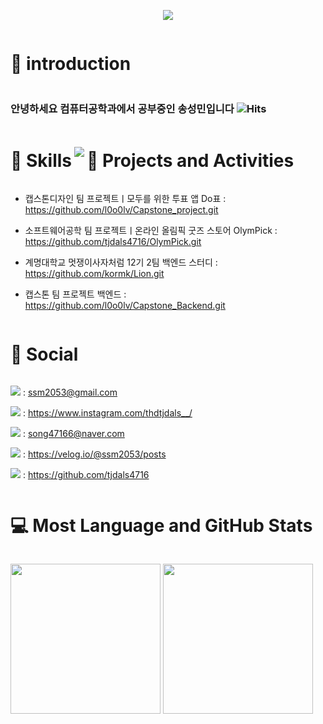 <p align='center'>
    <img src="https://capsule-render.vercel.app/api?type=waving&color=auto&height=300&section=header&text=Welcome!%20&fontSize=90&animation=fadeIn&fontAlignY=38&desc=This%20Is%20SeongMin's%20GitHub%20Profile!%20&descAlignY=51&descAlign=62"/>
</p>

<h1 style="display: inline-block; vertical-align: middle;">📌 introduction</h1>

### 안녕하세요 컴퓨터공학과에서 공부중인 송성민입니다 ![Hits](https://hits.seeyoufarm.com/api/count/incr/badge.svg?url=https%3A%2F%2Fgithub.com%2Ftjdals4716%2Fhit-counter&count_bg=%2379C83D&title_bg=%23555555&icon=&icon_color=%23E7E7E7&title=hits&edge_flat=false)

<h1 style="display: inline-block; vertical-align: middle;">🚀 Skills</h1>

<img src="https://skillicons.dev/icons?i=c,cs,html,visualstudio,vscode,py,java,spring,idea,eclipse,mysql,gcp,postman,git,github,notion,apple,windows,discord,instagram">

<h1 style="display: inline-block; vertical-align: middle;">💼 Projects and Activities</h1>

 - 캡스톤디자인 팀 프로젝트ㅣ모두를 위한 투표 앱 Do표 : https://github.com/l0o0lv/Capstone_project.git

 - 소프트웨어공학 팀 프로젝트ㅣ온라인 올림픽 굿즈 스토어 OlymPick : https://github.com/tjdals4716/OlymPick.git

 - 계명대학교 멋쟁이사자처럼 12기 2팀 백엔드 스터디 : https://github.com/kormk/Lion.git
   
 - 캡스톤 팀 프로젝트 백엔드 : https://github.com/l0o0lv/Capstone_Backend.git

<h1 style="display: inline-block; vertical-align: middle;">📝 Social</h1>

<img src="https://img.shields.io/badge/gmail-EA4335?style=flat&logo=gmail&logoColor=white" /> : ssm2053@gmail.com    

<img src="https://img.shields.io/badge/Instagram-E4405F?style=flat&logo=instagram&logoColor=white" /> : https://www.instagram.com/thdtjdals__/

<img src="https://img.shields.io/badge/naver-03C75A?style=flat&logo=naver&logoColor=white" /> : song47166@naver.com

<img src="https://img.shields.io/badge/velog-298D46?style=flat&logo=velog&logoColor=white" /> : https://velog.io/@ssm2053/posts

<img src="https://img.shields.io/badge/GitHub-100000?style=flat&logo=github&logoColor=white" /> : https://github.com/tjdals4716

<h1 style="display: inline-block; vertical-align: middle;">💻 Most Language and GitHub Stats</h1>

<img src="https://github-readme-stats.vercel.app/api/top-langs/?username=tjdals4716&theme=tokyonight" height = "240px"> <img src="https://github-readme-stats.vercel.app/api?username=tjdals4716&rank_icon=github&theme=tokyonight" height = "240px">

<!--
**tjdals4716/tjdals4716** is a ✨ _special_ ✨ repository because its `README.md` (this file) appears on your GitHub profile.

Here are some ideas to get you started:

- 🔭 I’m currently working on ...
- 🌱 I’m currently learning ...
- 👯 I’m looking to collaborate on ...
- 🤔 I’m looking for help with ...
- 💬 Ask me about ...
- 📫 How to reach me: ...
- 😄 Pronouns: ...
- ⚡ Fun fact: ...
-->

